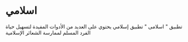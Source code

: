 # اسلامي
تطبيق " اسلامى "  تطبيق إسلامي  يحتوي على العديد من الأدوات المفيدة لتسهيل حياة الفرد المسلم لممارسة الشعائر الإسلامية  
